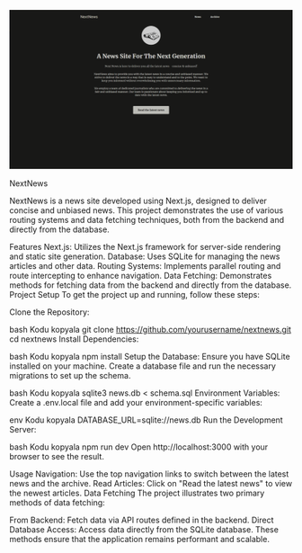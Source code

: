 ![alt text](image.png)

NextNews

NextNews is a news site developed using Next.js, designed to deliver concise and unbiased news. This project demonstrates the use of various routing systems and data fetching techniques, both from the backend and directly from the database.

Features
Next.js: Utilizes the Next.js framework for server-side rendering and static site generation.
Database: Uses SQLite for managing the news articles and other data.
Routing Systems: Implements parallel routing and route intercepting to enhance navigation.
Data Fetching: Demonstrates methods for fetching data from the backend and directly from the database.
Project Setup
To get the project up and running, follow these steps:

Clone the Repository:

bash
Kodu kopyala
git clone https://github.com/yourusername/nextnews.git
cd nextnews
Install Dependencies:

bash
Kodu kopyala
npm install
Setup the Database:
Ensure you have SQLite installed on your machine. Create a database file and run the necessary migrations to set up the schema.

bash
Kodu kopyala
sqlite3 news.db < schema.sql
Environment Variables:
Create a .env.local file and add your environment-specific variables:

env
Kodu kopyala
DATABASE_URL=sqlite://news.db
Run the Development Server:

bash
Kodu kopyala
npm run dev
Open http://localhost:3000 with your browser to see the result.

Usage
Navigation: Use the top navigation links to switch between the latest news and the archive.
Read Articles: Click on "Read the latest news" to view the newest articles.
Data Fetching
The project illustrates two primary methods of data fetching:

From Backend: Fetch data via API routes defined in the backend.
Direct Database Access: Access data directly from the SQLite database.
These methods ensure that the application remains performant and scalable.
